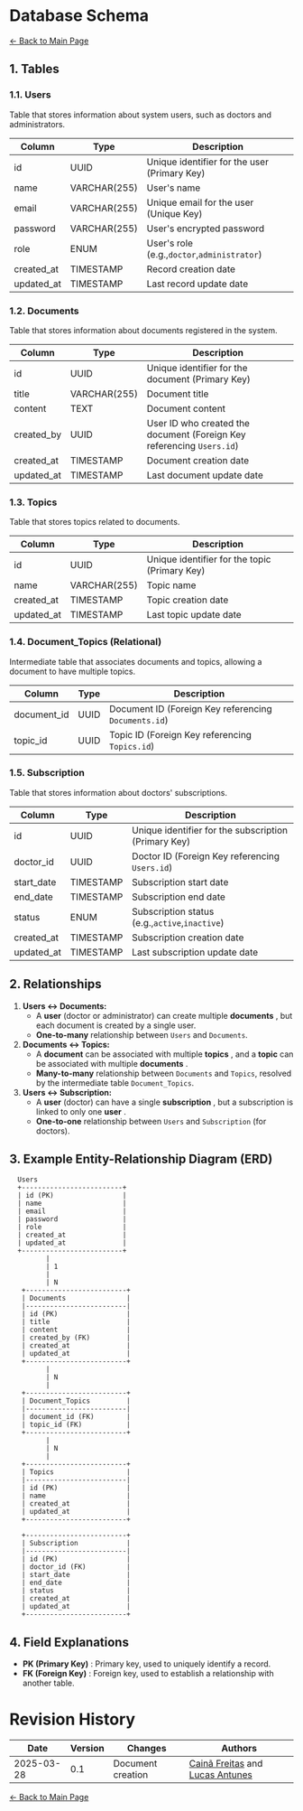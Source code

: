 
# **Database Schema**

[← Back to Main Page](../../../index.md)

## **1. Tables**

### **1.1. Users**

Table that stores information about system users, such as doctors and administrators.

| Column     | Type         | Description                                     |
| ---------- | ------------ | ----------------------------------------------- |
| id         | UUID         | Unique identifier for the user (Primary Key)    |
| name       | VARCHAR(255) | User's name                                     |
| email      | VARCHAR(255) | Unique email for the user (Unique Key)          |
| password   | VARCHAR(255) | User's encrypted password                       |
| role       | ENUM         | User's role (e.g.,`doctor`,`administrator`) |
| created_at | TIMESTAMP    | Record creation date                            |
| updated_at | TIMESTAMP    | Last record update date                         |

### **1.2. Documents**

Table that stores information about documents registered in the system.

| Column     | Type         | Description                                                             |
| ---------- | ------------ | ----------------------------------------------------------------------- |
| id         | UUID         | Unique identifier for the document (Primary Key)                        |
| title      | VARCHAR(255) | Document title                                                          |
| content    | TEXT         | Document content                                                        |
| created_by | UUID         | User ID who created the document (Foreign Key referencing `Users.id`) |
| created_at | TIMESTAMP    | Document creation date                                                  |
| updated_at | TIMESTAMP    | Last document update date                                               |

### **1.3. Topics**

Table that stores topics related to documents.

| Column     | Type         | Description                                   |
| ---------- | ------------ | --------------------------------------------- |
| id         | UUID         | Unique identifier for the topic (Primary Key) |
| name       | VARCHAR(255) | Topic name                                    |
| created_at | TIMESTAMP    | Topic creation date                           |
| updated_at | TIMESTAMP    | Last topic update date                        |

### **1.4. Document_Topics (Relational)**

Intermediate table that associates documents and topics, allowing a document to have multiple topics.

| Column      | Type | Description                                            |
| ----------- | ---- | ------------------------------------------------------ |
| document_id | UUID | Document ID (Foreign Key referencing `Documents.id`) |
| topic_id    | UUID | Topic ID (Foreign Key referencing `Topics.id`)       |

### **1.5. Subscription**

Table that stores information about doctors' subscriptions.

| Column     | Type      | Description                                          |
| ---------- | --------- | ---------------------------------------------------- |
| id         | UUID      | Unique identifier for the subscription (Primary Key) |
| doctor_id  | UUID      | Doctor ID (Foreign Key referencing `Users.id`)     |
| start_date | TIMESTAMP | Subscription start date                              |
| end_date   | TIMESTAMP | Subscription end date                                |
| status     | ENUM      | Subscription status (e.g.,`active`,`inactive`)   |
| created_at | TIMESTAMP | Subscription creation date                           |
| updated_at | TIMESTAMP | Last subscription update date                        |

## **2. Relationships**

1. **Users ↔ Documents:**
   * A **user** (doctor or administrator) can create multiple  **documents** , but each document is created by a single user.
   * **One-to-many** relationship between `Users` and `Documents`.
2. **Documents ↔ Topics:**
   * A **document** can be associated with multiple  **topics** , and a **topic** can be associated with multiple  **documents** .
   * **Many-to-many** relationship between `Documents` and `Topics`, resolved by the intermediate table `Document_Topics`.
3. **Users ↔ Subscription:**
   * A **user** (doctor) can have a single  **subscription** , but a subscription is linked to only one  **user** .
   * **One-to-one** relationship between `Users` and `Subscription` (for doctors).

## **3. Example Entity-Relationship Diagram (ERD)**

```
  Users
  +-------------------------+
  | id (PK)                 |
  | name                    |
  | email                   |
  | password                |
  | role                    |
  | created_at              |
  | updated_at              |
  +-------------------------+
         |
         | 1
         | 
         | N
   +-------------------------+
   | Documents               |
   |-------------------------|
   | id (PK)                 |
   | title                   |
   | content                 |
   | created_by (FK)         |
   | created_at              |
   | updated_at              |
   +-------------------------+
         |
         | N
         |
   +-------------------------+
   | Document_Topics         |
   |-------------------------|
   | document_id (FK)        |
   | topic_id (FK)           |
   +-------------------------+
         |
         | N
         |
   +-------------------------+
   | Topics                  |
   |-------------------------|
   | id (PK)                 |
   | name                    |
   | created_at              |
   | updated_at              |
   +-------------------------+
   
   +-------------------------+
   | Subscription            |
   |-------------------------|
   | id (PK)                 |
   | doctor_id (FK)          |
   | start_date              |
   | end_date                |
   | status                  |
   | created_at              |
   | updated_at              |
   +-------------------------+
```

## **4. Field Explanations**

* **PK (Primary Key)** : Primary key, used to uniquely identify a record.
* **FK (Foreign Key)** : Foreign key, used to establish a relationship with another table.

# Revision History

| Date       | Version | Changes                           | Authors |
| ---------- | ------- | --------------------------------- | ------- |
| 2025-03-28 | 0.1     | Document creation                 | [Cainã Freitas](https://github.com/freitasc) and [Lucas Antunes](https://github.com/LucasGSAntunes)        |

[← Back to Main Page](../../../index.md)
